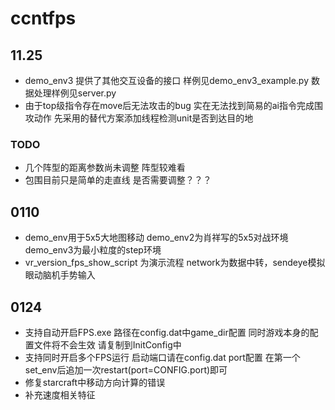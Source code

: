 # ccntfps

## 11.25
- demo_env3 提供了其他交互设备的接口 样例见demo_env3_example.py 数据处理样例见server.py
- 由于top级指令存在move后无法攻击的bug 实在无法找到简易的ai指令完成围攻动作 先采用的替代方案添加线程检测unit是否到达目的地

### TODO
- 几个阵型的距离参数尚未调整 阵型较难看
- 包围目前只是简单的走直线 是否需要调整？？？


## 0110
- demo_env用于5x5大地图移动 demo_env2为肖祥写的5x5对战环境 demo_env3为最小粒度的step环境
- vr_version_fps_show_script 为演示流程 network为数据中转，sendeye模拟眼动脑机手势输入 


## 0124
- 支持自动开启FPS.exe 路径在config.dat中game_dir配置 同时游戏本身的配置文件将不会生效 请复制到InitConfig中
- 支持同时开启多个FPS运行  启动端口请在config.dat port配置 在第一个set_env后追加一次restart(port=CONFIG.port)即可
- 修复starcraft中移动方向计算的错误
- 补充速度相关特征